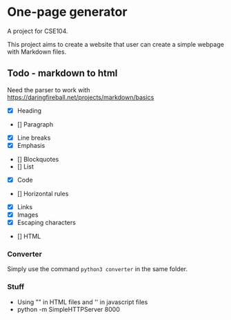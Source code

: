 # One-page generator

A project for CSE104.

This project aims to create a website that user can create a simple webpage with Markdown files. 

## Todo - markdown to html

Need the parser to work with
https://daringfireball.net/projects/markdown/basics

- [X] Heading
- [] Paragraph
- [X] Line breaks
- [X] Emphasis
- [] Blockquotes
- [] List
- [X] Code
- [] Horizontal rules
- [X] Links
- [X] Images
- [X] Escaping characters
- [] HTML

### Converter
Simply use the command `python3 converter` in the same folder.

### Stuff
- Using "" in HTML files and '' in javascript files
- python -m SimpleHTTPServer 8000
